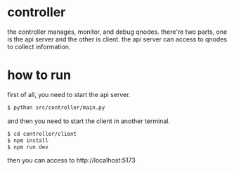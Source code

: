 # controller

the controller manages, monitor, and debug qnodes.
there're two parts, one is the api server and the other is client.
the api server can access to qnodes to collect information.

# how to run

first of all, you need to start the api server.
```sh
$ python src/controller/main.py
```


and then you need to start the client in another terminal.

```sh
$ cd controller/client
$ npm install
$ npm run dev
```

then you can access to http://localhost:5173

